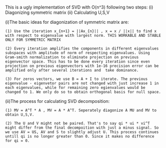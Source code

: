 This is a ugly implementation of SVD with O(n^3) following two steps:
(i)  Diagonizing symmetric matrix
(ii) Calculating U,S,V


(i)The basic ideas for diagonization of symmetric matrix are:

    (1) Use the iteration x_{n+1} = ||Ax_{n}|| , x = x / ||x|| to find x with respect to eigenvalue with largest norm. THIS WORKABLE AND STABLE ONLY FOR SYMMETRIC MATRIX

    (2) Every iteration amplifies the components in different eigenvalues subspaces with amplitude of norm of respecting eigenvalues. Using Gram-smith normalization to eliminate projection on previous eigenvector space. This has to be done every iteration since even projection on previous eigenvectors with 1e-16 precision error can be amplified only after several iterations and  take dominance.

    (3) For zeros vectors, we use B = A + I to iterate. The previous eigenvalue - eigenvetor pairs are not changed with just increase 1 in each eigenvalues, while for remaining zero egienvalues would be changed to 1. We only do so to obtain orthogonal basis for null space.
  
  
 (ii)The process for calculating SVD decomposition:
 
    (1) MV = A^T * A , MV = A * A^T. Seperately diagonize A MU and MV to obtain U,S,V.

    (2) The U and V might not be paired. That's to say qi * ui * vi^T might differ from the final decompoition with just a minus signal. So we use AV = US, AV and S to slightly adjust U. This process continues untill qi is no longer greater than 0. Since it makes no difference for qi = 0.
